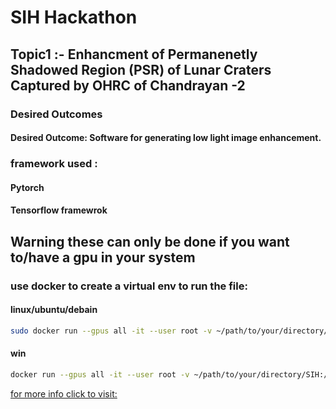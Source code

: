 # SIH Hackathon

## Topic1 :- Enhancment of Permanenetly Shadowed Region (PSR) of Lunar Craters Captured by OHRC of Chandrayan -2
### Desired Outcomes
#### Desired Outcome: Software for generating low light image enhancement.

### framework used :
#### Pytorch
#### Tensorflow framewrok

## Warning these can only be done if you want to/have a gpu in your system

### use docker to create a virtual env to run the file:
#### linux/ubuntu/debain
```bash
sudo docker run --gpus all -it --user root -v ~/path/to/your/directory/SIH:/home/SIH tensorflow/tensorflow:latest-gpu bash
```
#### win
```bash
docker run --gpus all -it --user root -v ~/path/to/your/directory/SIH:/home/SIH tensorflow/tensorflow:latest-gpu bash
```

[for more info click to visit:](https://www.sih.gov.in/sih2024PS?technology_bucket=QWxs&category=U29mdHdhcmU=&organization=SW5kaWFuIFNwYWNlIFJlc2VhcmNoIE9yZ2FuaXphdGlvbiAoSVNSTyk=&organization_type=QWxs)
